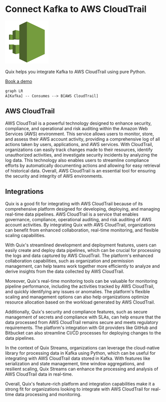 # Connect Kafka to AWS CloudTrail

![](./images/logo_1.jpg)

Quix helps you integrate Kafka to AWS CloudTrail using pure Python.

<div>
<a class="md-button md-button--primary" href="https://share.hsforms.com/1iW0TmZzKQMChk0lxd_tGiw4yjw2?__hstc=175542013.2303933fbd746c0ac86d9ccbe9bc9100.1728383268831.1729603416735.1729620918855.31&__hssc=175542013.1.1729620918855&__hsfp=2132701734" target="_blank" style="margin-right:.5rem;">Book a demo</a>
<br/>
</div>

```mermaid
graph LR
A[Kafka] -- Consumes --> B[AWS CloudTrail]
```

## AWS CloudTrail

AWS CloudTrail is a powerful technology designed to enhance security, compliance, and operational and risk auditing within the Amazon Web Services (AWS) environment. This service allows users to monitor, store, and assess their AWS account activity, providing a comprehensive log of all actions taken by users, applications, and AWS services. With CloudTrail, organizations can easily track changes made to their resources, identify unauthorized activities, and investigate security incidents by analyzing the log data. This technology also enables users to streamline compliance efforts by automatically documenting actions and allowing for easy retrieval of historical data. Overall, AWS CloudTrail is an essential tool for ensuring the security and integrity of AWS environments.

## Integrations

Quix is a good fit for integrating with AWS CloudTrail because of its comprehensive platform designed for developing, deploying, and managing real-time data pipelines. AWS CloudTrail is a service that enables governance, compliance, operational auditing, and risk auditing of AWS account activities. By integrating Quix with AWS CloudTrail, organizations can benefit from enhanced collaboration, real-time monitoring, and flexible scaling capabilities.

With Quix's streamlined development and deployment features, users can easily create and deploy data pipelines, which can be crucial for processing the logs and data captured by AWS CloudTrail. The platform's enhanced collaboration capabilities, such as organization and permission management, can help teams work together more efficiently to analyze and derive insights from the data collected by AWS CloudTrail.

Moreover, Quix's real-time monitoring tools can be valuable for monitoring pipeline performance, including the activities tracked by AWS CloudTrail, and quickly identifying any issues or anomalies. The platform's flexible scaling and management options can also help organizations optimize resource allocation based on the workload generated by AWS CloudTrail.

Additionally, Quix's security and compliance features, such as secure management of secrets and compliance with SLAs, can help ensure that the data processed from AWS CloudTrail remains secure and meets regulatory requirements. The platform's integration with Git providers like GitHub and Bitbucket can also streamline CI/CD processes for deploying changes to the data pipelines.

In the context of Quix Streams, organizations can leverage the cloud-native library for processing data in Kafka using Python, which can be useful for integrating with AWS CloudTrail data stored in Kafka. With features like serialization and state management, time window aggregations, and resilient scaling, Quix Streams can enhance the processing and analysis of AWS CloudTrail data in real-time.

Overall, Quix's feature-rich platform and integration capabilities make it a strong fit for organizations looking to integrate with AWS CloudTrail for real-time data processing and monitoring.


